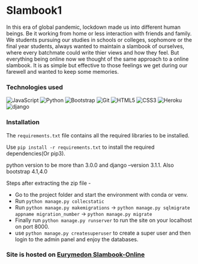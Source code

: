 # Slambook1

In this era of global pandemic, lockdown made us into different human beings. Be it working from home or less interaction with friends and family. We students pursuing our studies in schools or colleges, sophomore or the final year students, always wanted to maintain a slambook of ourselves, where every batchmate could write thier views and how they feel. But everything being online now we thought of the same approach to a online slambook. It is as simple but effective to those feelings we get during our farewell and wanted to keep some memories.

### Technologies used
![JavaScript](https://img.shields.io/badge/-JavaScript-black?style=flat-square&logo=javascript)
![Python](https://img.shields.io/badge/-Python-black?style=flat-square&logo=Python)
![Bootstrap](https://img.shields.io/badge/-Bootstrap-563D7C?style=flat-square&logo=bootstrap)
![Git](https://img.shields.io/badge/-Git-black?style=flat-square&logo=git)
![HTML5](https://img.shields.io/badge/-HTML5-E34F26?style=flat-square&logo=html5&logoColor=white)
![CSS3](https://img.shields.io/badge/-CSS3-1572B6?style=flat-square&logo=css3)
![Heroku](https://img.shields.io/badge/-Heroku-430098?style=round&logo=heroku) 
![django](https://img.shields.io/badge/-django-450098?style=round&logo=django)

### Installation

The `requirements.txt` file contains all the required libraries to be installed.

Use `pip install -r requirements.txt` to install the required dependencies(Or pip3).

python version to be more than 3.0.0 and django –version 3.1.1. Also bootstrap 4.1,4.0

Steps after extracting the zip file - 
  * Go to the project folder and start the environment with conda or venv.
  * Run `python manage.py collecstatic`
  * Run `python manage.py makemigrations` -> `python manage.py sqlmigrate appname migration_number` -> `python manage.py migrate`
  * Finally run `python manage.py runserver` to run the site on your localhost on port 8000.
  * use `python manage.py createsuperuser` to create a super user and then login to the admin panel and enjoy the databases.

### Site is hosted on [Eurymedon Slambook-Online](http://eurymedon.herokuapp.com)
